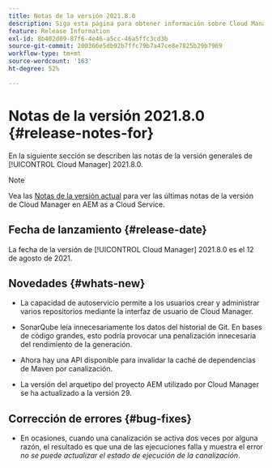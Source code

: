 ```yaml
---
title: Notas de la versión 2021.8.0
description: Siga esta página para obtener información sobre Cloud Manager 2021.8.0.
feature: Release Information
exl-id: 8b402d09-87f6-4e46-a5cc-46a5ffc3cd3b
source-git-commit: 200366e5db92b7ffc79b7a47ce8e7825b29b7969
workflow-type: tm+mt
source-wordcount: '163'
ht-degree: 52%

---
```


# Notas de la versión 2021.8.0 {#release-notes-for}

En la siguiente sección se describen las notas de la versión generales de [!UICONTROL Cloud Manager] 2021.8.0.

>[!NOTE]
>Vea las [Notas de la versión actual](https://experienceleague.adobe.com/docs/experience-manager-cloud-service/onboarding/getting-access/release-notes-cloud-manager/release-notes-cm-current.html?lang=en#getting-access) para ver las últimas notas de la versión de Cloud Manager en AEM as a Cloud Service.

## Fecha de lanzamiento {#release-date}

La fecha de la versión de [!UICONTROL Cloud Manager] 2021.8.0 es el 12 de agosto de 2021.


## Novedades {#whats-new}

* La capacidad de autoservicio permite a los usuarios crear y administrar varios repositorios mediante la interfaz de usuario de Cloud Manager.

* SonarQube leía innecesariamente los datos del historial de Git. En bases de código grandes, esto podría provocar una penalización innecesaria del rendimiento de la generación.

* Ahora hay una API disponible para invalidar la caché de dependencias de Maven por canalización.

* La versión del arquetipo del proyecto AEM utilizado por Cloud Manager se ha actualizado a la versión 29.

## Corrección de errores {#bug-fixes}

* En ocasiones, cuando una canalización se activa dos veces por alguna razón, el resultado es que una de las ejecuciones falla y muestra el error *no se puede actualizar el estado de ejecución de la canalización*.
